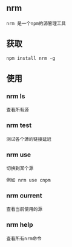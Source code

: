 ## nrm

    nrm 是一个npm的源管理工具

## 获取

    npm install nrm -g

## 使用

### nrm ls

    查看所有源

### nrm test

    测试各个源的链接延迟
### nrm use

    切换到某个源

    例如 nrm use cnpm

### nrm current

    查看当前使用的源
### nrm help

    查看所有nrm命令